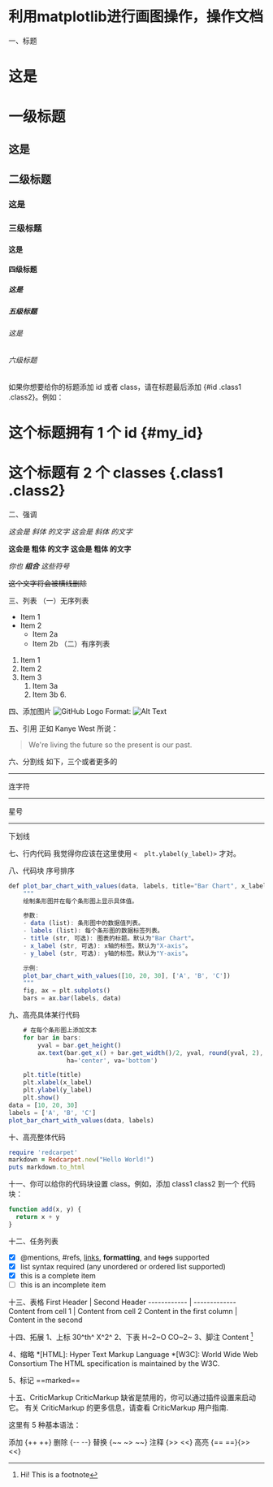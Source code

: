# 利用matplotlib进行画图操作，操作文档
一、标题
# 这是 <h1> 一级标题
## 这是 <h2> 二级标题
### 这是 <h3> 三级标题
#### 这是 <h4> 四级标题
##### 这是 <h5> 五级标题
###### 这是 <h6> 六级标题

如果你想要给你的标题添加 id 或者 class，请在标题最后添加 {#id .class1 .class2}。例如：

# 这个标题拥有 1 个 id {#my_id}
# 这个标题有 2 个 classes {.class1 .class2}

二、强调

*这会是 斜体 的文字*
_这会是 斜体 的文字_

**这会是 粗体 的文字**
__这会是 粗体 的文字__

_你也 **组合** 这些符号_

~~这个文字将会被横线删除~~



三、列表
（一）无序列表
- Item 1
- Item 2
  - Item 2a
  - Item 2b
（二）有序列表
1. Item 1
1. Item 2
1. Item 3
   1. Item 3a
   1. Item 3b
      6. 

四、添加图片 
![GitHub Logo](/liangheng/markdown/641.webp)
Format: ![Alt Text](/liangheng/markdown/641.webp)

五、引用
正如 Kanye West 所说：

> We're living the future so
> the present is our past.

六、分割线
如下，三个或者更多的

---

连字符

***

星号

___

下划线

七、行内代码
我觉得你应该在这里使用
`<  plt.ylabel(y_label)>` 才对。

八、代码块 序号排序
``` javascript {.line-numbers} 
def plot_bar_chart_with_values(data, labels, title="Bar Chart", x_label="X-axis", y_label="Y-axis"):
    """
    绘制条形图并在每个条形图上显示具体值。

    参数:
    - data (list): 条形图中的数据值列表。
    - labels (list): 每个条形图的数据标签列表。
    - title (str, 可选): 图表的标题。默认为"Bar Chart"。
    - x_label (str, 可选): x轴的标签。默认为"X-axis"。
    - y_label (str, 可选): y轴的标签。默认为"Y-axis"。

    示例:
    plot_bar_chart_with_values([10, 20, 30], ['A', 'B', 'C'])
    """
    fig, ax = plt.subplots()
    bars = ax.bar(labels, data)
```

九、高亮具体某行代码
```javascript {highlight=3-6}
    # 在每个条形图上添加文本
    for bar in bars:
        yval = bar.get_height()
        ax.text(bar.get_x() + bar.get_width()/2, yval, round(yval, 2), 
                ha='center', va='bottom')

    plt.title(title)
    plt.xlabel(x_label)
    plt.ylabel(y_label)
    plt.show()
data = [10, 20, 30]
labels = ['A', 'B', 'C']
plot_bar_chart_with_values(data, labels)
```
十、高亮整体代码
```ruby
require 'redcarpet'
markdown = Redcarpet.new("Hello World!")
puts markdown.to_html
```

十一、你可以给你的代码块设置 class。例如，添加 class1 class2 到一个 代码块：

```javascript {.class1 .class}
function add(x, y) {
  return x + y
}
```
十二、任务列表
- [x] @mentions, #refs, [links](), **formatting**, and <del>tags</del> supported
- [x] list syntax required (any unordered or ordered list supported)
- [x] this is a complete item
- [ ] this is an incomplete item

十三、表格
First Header | Second Header
------------ | -------------
Content from cell 1 | Content from cell 2
Content in the first column | Content in the second 

十四、拓展
1、上标
30^th^  X^2^
2、下表
H~2~O   CO~2~
3、脚注
Content  [^1]
[^1]: Hi! This is a footnote

4、缩略
*[HTML]: Hyper Text Markup Language
*[W3C]: World Wide Web Consortium
The HTML specification
is maintained by the W3C.

5、标记
==marked==

十五、CriticMarkup
CriticMarkup 缺省是禁用的，你可以通过插件设置来启动它。
有关 CriticMarkup 的更多信息，请查看 CriticMarkup 用户指南.

这里有 5 种基本语法：

添加 {++ ++}
删除 {-- --}
替换 {~~ ~> ~~}
注释 {>> <<}
高亮 {== ==}{>> <<}